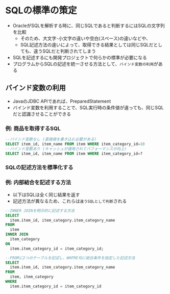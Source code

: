 # SQLの標準の策定

* OracleがSQLを解析する時に、同じSQLであると判断するにはSQLの文字列を比較
    * そのため、大文字･小文字の違いや空白(スペース)の違いなどや、
    * SQL記述方法の違いによって、取得できる結果としては同じSQLだとしても、違うSQLだと判断されてしまう
* SQLを記述するにも開発プロジェクトで何らかの標準が必要になる
* プログラムからSQLの記述を統一させる方法として、`バインド変数の利用`がある

## バインド変数の利用

* JavaのJDBC APIであれば、PreparedStatement
* バインド変数を利用することで、SQL実行時の条件値が違っても、同じSQLだと認識させることができる

### 例: 商品を取得するSQL

```sql
--バインド変数なし (直接値を書き込む必要がある)
SELECT item_id, item_name FROM item WHERE item_category_id=10
--バインド変数あり (キャッシュが適用されてパフォーマンスが向上)
SELECT item_id, item_name FROM item WHERE item_category_id=?
```

### SQLの記述方法を標準化する

### 例: 内部結合を記述する方法

* 以下はSQLは全く同じ結果を返す
* 記述方法が異なるため、これらは`違うSQLとして判断`される

```sql
--INNER JOINを明示的に記述する方法
SELECT 
  item.item_id, item_category.item_category_name 
FROM 
  item 
INNER JOIN 
  item_category 
ON
  item.item_category_id = item_category_id;

--FROMに2つのテーブルを記述し、WHFRE句に結合条件を指定した記述方法
SELECT 
  item.item_id, item_category.item_category_name 
FROM 
  item, item_category 
WHERE
  item.item_category_id = item_category_id
```